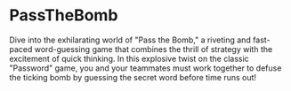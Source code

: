 # PassTheBomb
Dive into the exhilarating world of "Pass the Bomb," a riveting and fast-paced word-guessing game that combines the thrill of strategy with the excitement of quick thinking. In this explosive twist on the classic "Password" game, you and your teammates must work together to defuse the ticking bomb by guessing the secret word before time runs out!
